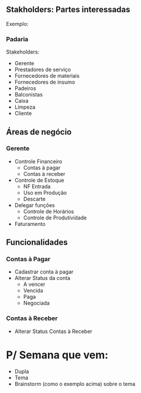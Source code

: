 

## Stakholders: Partes interessadas 

Exemplo:

### Padaria
Stakeholders:
* Gerente
* Prestadores de serviço
* Fornecedores de materiais
* Fornecedores de insumo
* Padeiros
* Balconistas
* Caixa
* Limpeza
* Cliente


## Áreas de negócio

### Gerente

* Controle Financeiro
  * Contas à pagar
  * Contas à receber
* Controle de Estoque
  * NF Entrada
  * Uso em Produção
  * Descarte
* Delegar funções
  * Controle de Horários
  * Controle de Produtividade
* Faturamento

## Funcionalidades

### Contas à Pagar
* Cadastrar conta à pagar
* Alterar Status da conta
  * A vencer
  * Vencida
  * Paga
  * Negociada

### Contas à Receber
* Alterar Status Contas à Receber


# P/ Semana que vem:
* Dupla
* Tema
* Brainstorm (como o exemplo acima) sobre o tema